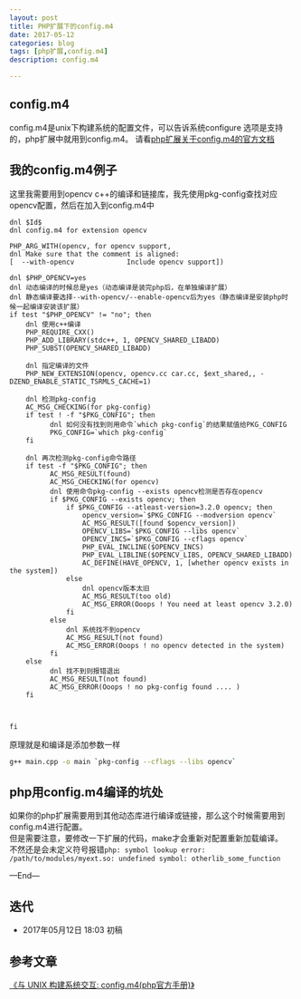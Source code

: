 ```yaml
---
layout: post
title: PHP扩展下的config.m4
date: 2017-05-12
categories: blog
tags: [php扩展,config.m4]
description: config.m4

---
```



## config.m4
config.m4是unix下构建系统的配置文件，可以告诉系统configure 选项是支持的，php扩展中就用到config.m4。
请看[php扩展关于config.m4的官方文档](http://php.net/manual/zh/internals2.buildsys.configunix.php)

## 我的config.m4例子
这里我需要用到opencv c++的编译和链接库，我先使用pkg-config查找对应opencv配置，然后在加入到config.m4中



```
dnl $Id$
dnl config.m4 for extension opencv

PHP_ARG_WITH(opencv, for opencv support,
dnl Make sure that the comment is aligned:
[  --with-opencv             Include opencv support])

dnl $PHP_OPENCV=yes
dnl 动态编译的时候总是yes（动态编译是装完php后，在单独编译扩展）
dnl 静态编译要选择--with-opencv/--enable-opencv后为yes（静态编译是安装php时候一起编译安装该扩展）
if test "$PHP_OPENCV" != "no"; then
    dnl 使用c++编译
    PHP_REQUIRE_CXX()
    PHP_ADD_LIBRARY(stdc++, 1, OPENCV_SHARED_LIBADD)
    PHP_SUBST(OPENCV_SHARED_LIBADD)

    dnl 指定编译的文件
    PHP_NEW_EXTENSION(opencv, opencv.cc car.cc, $ext_shared,, -DZEND_ENABLE_STATIC_TSRMLS_CACHE=1)

    dnl 检测pkg-config
    AC_MSG_CHECKING(for pkg-config)
    if test ! -f "$PKG_CONFIG"; then
          dnl 如何没有找到则用命令`which pkg-config`的结果赋值给PKG_CONFIG
          PKG_CONFIG=`which pkg-config`
    fi

    dnl 再次检测pkg-config命令路径
    if test -f "$PKG_CONFIG"; then
          AC_MSG_RESULT(found)
          AC_MSG_CHECKING(for opencv)
          dnl 使用命令pkg-config --exists opencv检测是否存在opencv
          if $PKG_CONFIG --exists opencv; then
              if $PKG_CONFIG --atleast-version=3.2.0 opencv; then
                  opencv_version=`$PKG_CONFIG --modversion opencv`
                  AC_MSG_RESULT([found $opencv_version])
                  OPENCV_LIBS=`$PKG_CONFIG --libs opencv`
                  OPENCV_INCS=`$PKG_CONFIG --cflags opencv`
                  PHP_EVAL_INCLINE($OPENCV_INCS)
                  PHP_EVAL_LIBLINE($OPENCV_LIBS, OPENCV_SHARED_LIBADD)
                  AC_DEFINE(HAVE_OPENCV, 1, [whether opencv exists in the system])
              else
                  dnl opencv版本太旧
                  AC_MSG_RESULT(too old)
                  AC_MSG_ERROR(Ooops ! You need at least opencv 3.2.0)
              fi
          else
              dnl 系统找不到opencv
              AC_MSG_RESULT(not found)
              AC_MSG_ERROR(Ooops ! no opencv detected in the system)
          fi
    else
          dnl 找不到则报错退出
          AC_MSG_RESULT(not found)
          AC_MSG_ERROR(Ooops ! no pkg-config found .... )
    fi



fi

```

原理就是和编译是添加参数一样

```bash
g++ main.cpp -o main `pkg-config --cflags --libs opencv`
```


## php用config.m4编译的坑处
如果你的php扩展需要用到其他动态库进行编译或链接，那么这个时候需要用到config.m4进行配置。  
但是需要注意，要修改一下扩展的代码，make才会重新对配置重新加载编译。  
不然还是会未定义符号报错`php: symbol lookup error: /path/to/modules/myext.so: undefined symbol: otherlib_some_function`




—End—


## 迭代

* 2017年05月12日 18:03 初稿

## 参考文章
[《与 UNIX 构建系统交互: config.m4(php官方手册)》](http://php.net/manual/zh/internals2.buildsys.configunix.php)


